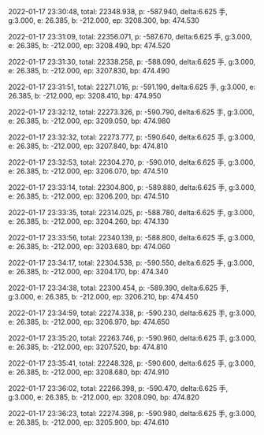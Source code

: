 2022-01-17 23:30:48, total: 22348.938, p: -587.940, delta:6.625 手, g:3.000, e: 26.385, b: -212.000, ep: 3208.300, bp: 474.530

2022-01-17 23:31:09, total: 22356.071, p: -587.670, delta:6.625 手, g:3.000, e: 26.385, b: -212.000, ep: 3208.490, bp: 474.520

2022-01-17 23:31:30, total: 22338.258, p: -588.090, delta:6.625 手, g:3.000, e: 26.385, b: -212.000, ep: 3207.830, bp: 474.490

2022-01-17 23:31:51, total: 22271.016, p: -591.190, delta:6.625 手, g:3.000, e: 26.385, b: -212.000, ep: 3208.410, bp: 474.950

2022-01-17 23:32:12, total: 22273.326, p: -590.790, delta:6.625 手, g:3.000, e: 26.385, b: -212.000, ep: 3209.050, bp: 474.980

2022-01-17 23:32:32, total: 22273.777, p: -590.640, delta:6.625 手, g:3.000, e: 26.385, b: -212.000, ep: 3207.840, bp: 474.810

2022-01-17 23:32:53, total: 22304.270, p: -590.010, delta:6.625 手, g:3.000, e: 26.385, b: -212.000, ep: 3206.070, bp: 474.510

2022-01-17 23:33:14, total: 22304.800, p: -589.880, delta:6.625 手, g:3.000, e: 26.385, b: -212.000, ep: 3206.200, bp: 474.510

2022-01-17 23:33:35, total: 22314.025, p: -588.780, delta:6.625 手, g:3.000, e: 26.385, b: -212.000, ep: 3204.260, bp: 474.130

2022-01-17 23:33:56, total: 22340.139, p: -588.800, delta:6.625 手, g:3.000, e: 26.385, b: -212.000, ep: 3203.680, bp: 474.060

2022-01-17 23:34:17, total: 22304.538, p: -590.550, delta:6.625 手, g:3.000, e: 26.385, b: -212.000, ep: 3204.170, bp: 474.340

2022-01-17 23:34:38, total: 22300.454, p: -589.390, delta:6.625 手, g:3.000, e: 26.385, b: -212.000, ep: 3206.210, bp: 474.450

2022-01-17 23:34:59, total: 22274.338, p: -590.230, delta:6.625 手, g:3.000, e: 26.385, b: -212.000, ep: 3206.970, bp: 474.650

2022-01-17 23:35:20, total: 22263.746, p: -590.960, delta:6.625 手, g:3.000, e: 26.385, b: -212.000, ep: 3207.520, bp: 474.810

2022-01-17 23:35:41, total: 22248.328, p: -590.600, delta:6.625 手, g:3.000, e: 26.385, b: -212.000, ep: 3208.680, bp: 474.910

2022-01-17 23:36:02, total: 22266.398, p: -590.470, delta:6.625 手, g:3.000, e: 26.385, b: -212.000, ep: 3208.090, bp: 474.820

2022-01-17 23:36:23, total: 22274.398, p: -590.980, delta:6.625 手, g:3.000, e: 26.385, b: -212.000, ep: 3205.900, bp: 474.610